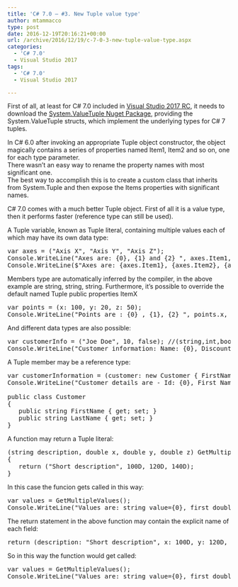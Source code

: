 ```yaml
---
title: 'C# 7.0 – #3. New Tuple value type'
author: mtammacco
type: post
date: 2016-12-19T20:16:21+00:00
url: /archive/2016/12/19/c-7-0-3-new-tuple-value-type.aspx
categories:
  - 'C# 7.0'
  - Visual Studio 2017
tags:
  - 'C# 7.0'
  - Visual Studio 2017

---
```

First of all, at least for C# 7.0 included in [Visual Studio 2017 RC][1], it needs to download the [System.ValueTuple Nuget Package][2], providing the System.ValueTuple structs, which implement the underlying types for C# 7 tuples.

In C# 6.0 after invoking an appropriate Tuple object constructor, the object magically contains a series of properties named Item1, Item2 and so on, one for each type parameter.  
There wasn&#8217;t an easy way to rename the property names with most significant one.  
The best way to accomplish this is to create a custom class that inherits from System.Tuple and then expose the Items properties with significant names.

C# 7.0 comes with a much better Tuple object. First of all it is a value type, then it performs faster (reference type can still be used).

A Tuple variable, known as Tuple literal, containing multiple values each of which may have its own data type:

<pre class="brush: csharp; title: ; notranslate" title="">var axes = ("Axis X", "Axis Y", "Axis Z");
Console.WriteLine("Axes are: {0}, {1} and {2} ", axes.Item1, axes.Item2, axes.Item3);
Console.WriteLine($"Axes are: {axes.Item1}, {axes.Item2}, {axes.Item3}");
</pre>

Members type are automatically inferred by the compiler, in the above example are string, string, string. Furthermore, it&#8217;s possible to override the default named Tuple public properties ItemX

<pre class="brush: csharp; title: ; notranslate" title="">var points = (x: 100, y: 20, z: 50);
Console.WriteLine("Points are : {0} , {1}, {2} ", points.x, points.y, points.z);
</pre>

And different data types are also possible:

<pre class="brush: csharp; title: ; notranslate" title="">var customerInfo = ("Joe Doe", 10, false); //(string,int,bool)
Console.WriteLine("Customer information: Name: {0}, Discount: {1}, IsProspect: {2} ", customerInfo.Item1, customerInfo.Item2, customerInfo.Item3);
</pre>

A Tuple member may be a reference type:

<pre class="brush: csharp; title: ; notranslate" title="">var customerInformation = (customer: new Customer { FirstName = "Foo", LastName = "Bar" }, Id: 1 );
Console.WriteLine("Customer details are - Id: {0}, First Name: {1}, Last Name: {2}", customerInformation.Id, customerInformation.customer.FirstName, customerInformation.customer.LastName);

public class Customer
{
   public string FirstName { get; set; }
   public string LastName { get; set; }
}
</pre>

A function may return a Tuple literal:

<pre class="brush: csharp; title: ; notranslate" title="">(string description, double x, double y, double z) GetMultipleValues()
{
   return ("Short description", 100D, 120D, 140D);
}
</pre>

In this case the funcion gets called in this way:

<pre class="brush: csharp; title: ; notranslate" title="">var values = GetMultipleValues();
Console.WriteLine("Values are: string value={0}, first double value={1}, second double value={2}, third double value={3}", values.Item1, values.Item2, values.Item3, values.Item4);
</pre>

The return statement in the above function may contain the explicit name of each field:

<pre class="brush: csharp; title: ; notranslate" title="">return (description: "Short description", x: 100D, y: 120D, z: 140D);
</pre>

So in this way the function would get called:

<pre class="brush: csharp; title: ; notranslate" title="">var values = GetMultipleValues();
Console.WriteLine("Values are: string value={0}, first double value={1}, second double value={2}, "third double value={3}", values.description, values.x, values.y, values.z);
</pre>

 [1]: https://www.visualstudio.com/vs/visual-studio-2017-rc/
 [2]: https://www.nuget.org/packages/System.ValueTuple